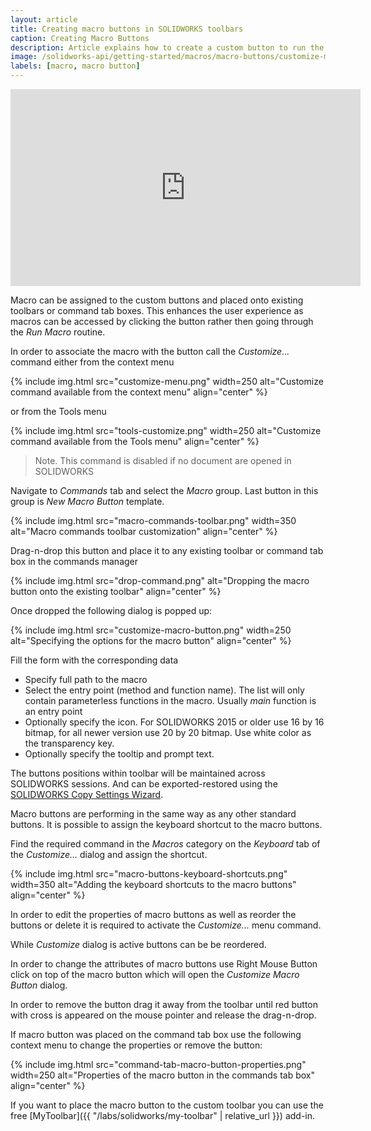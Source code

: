 ```yaml
---
layout: article
title: Creating macro buttons in SOLIDWORKS toolbars
caption: Creating Macro Buttons
description: Article explains how to create a custom button to run the macro from the commands toolbar
image: /solidworks-api/getting-started/macros/macro-buttons/customize-macro-button.png
labels: [macro, macro button]
---
```

<center>
  <iframe allow="autoplay; encrypted-media" allowfullscreen="" frameborder="0"
    width="560" height="315" src="https://www.youtube.com/embed/4CznIatoWUU">
  </iframe>
</center>

Macro can be assigned to the custom buttons and placed onto existing toolbars or command tab boxes. This enhances the user experience as macros can be accessed by clicking the button rather then going through the *Run Macro* routine.

In order to associate the macro with the button call the *Customize...* command either from the context menu

{% include img.html src="customize-menu.png" width=250 alt="Customize command available from the context menu" align="center" %}

or from the Tools menu

{% include img.html src="tools-customize.png" width=250 alt="Customize command available from the Tools menu" align="center" %}

> Note. This command is disabled if no document are opened in SOLIDWORKS

Navigate to *Commands* tab and select the *Macro* group. Last button in this group is *New Macro Button* template.

{% include img.html src="macro-commands-toolbar.png" width=350 alt="Macro commands toolbar customization" align="center" %}

Drag-n-drop this button and place it to any existing toolbar or command tab box in the commands manager

{% include img.html src="drop-command.png" alt="Dropping the macro button onto the existing toolbar" align="center" %}

Once dropped the following dialog is popped up:

{% include img.html src="customize-macro-button.png" width=250 alt="Specifying the options for the macro button" align="center" %}

Fill the form with the corresponding data

* Specify full path to the macro
* Select the entry point (method and function name). The list will only contain parameterless functions in the macro. Usually *main* function is an entry point
* Optionally specify the icon. For SOLIDWORKS 2015 or older use 16 by 16 bitmap, for all newer version use 20 by 20 bitmap. Use white color as the transparency key.
* Optionally specify the tooltip and prompt text.

The buttons positions within toolbar will be maintained across SOLIDWORKS sessions. And can be exported-restored using the [SOLIDWORKS Copy Settings Wizard](http://help.solidworks.com/2013/english/solidworks/sldworks/c_copy_settings_wizard.htm).

Macro buttons are performing in the same way as any other standard buttons. It is possible to assign the keyboard shortcut to the macro buttons.

Find the required command in the *Macros* category on the *Keyboard* tab of the *Customize...* dialog and assign the shortcut.

{% include img.html src="macro-buttons-keyboard-shortcuts.png" width=350 alt="Adding the keyboard shortcuts to the macro buttons" align="center" %}

In order to edit the properties of macro buttons as well as reorder the buttons or delete it is required to activate the *Customize...* menu command.

While *Customize* dialog is active buttons can be be reordered.

In order to change the attributes of macro buttons use Right Mouse Button click on top of the macro button which will open the *Customize Macro Button* dialog.

In order to remove the button drag it away from the toolbar until red button with cross is appeared on the mouse pointer and release the drag-n-drop.

If macro button was placed on the command tab box use the following context menu to change the properties or remove the button:

{% include img.html src="command-tab-macro-button-properties.png" width=250 alt="Properties of the macro button in the commands tab box" align="center" %}

If you want to place the macro button to the custom toolbar you can use the free [MyToolbar]({{ "/labs/solidworks/my-toolbar" | relative_url }}) add-in.
